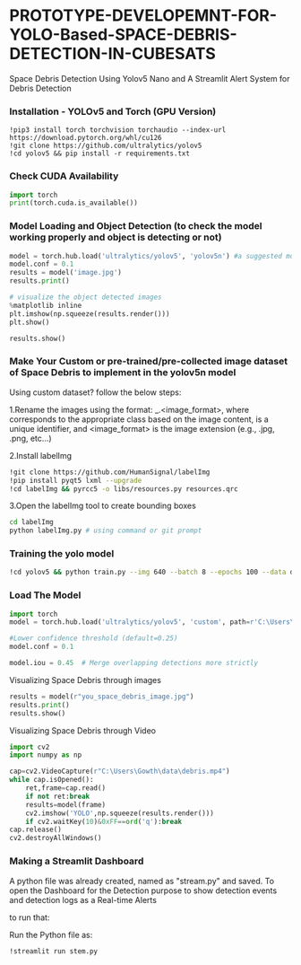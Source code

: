 # PROTOTYPE-DEVELOPEMNT-FOR-YOLO-Based-SPACE-DEBRIS-DETECTION-IN-CUBESATS
Space Debris Detection Using Yolov5 Nano and A Streamlit Alert System for Debris Detection

### Installation - YOLOv5 and Torch (GPU Version)

```
!pip3 install torch torchvision torchaudio --index-url https://download.pytorch.org/whl/cu126
!git clone https://github.com/ultralytics/yolov5
!cd yolov5 && pip install -r requirements.txt

```
### Check CUDA Availability
```python
import torch
print(torch.cuda.is_available())

```
### Model Loading and Object Detection (to check the model working properly and object is detecting or not)
```python
model = torch.hub.load('ultralytics/yolov5', 'yolov5n') #a suggested model yolov5n(nano)
model.conf = 0.1
results = model('image.jpg')
results.print()

# visualize the object detected images
%matplotlib inline 
plt.imshow(np.squeeze(results.render()))
plt.show()

results.show()

```

### Make Your Custom or pre-trained/pre-collected image dataset of Space Debris to implement in the yolov5n model

Using custom dataset? follow the below steps:

1.Rename the images using the format: <label>_<UUID>.<image_format>, where <label> corresponds to the appropriate class based on the image content, <UUID> is a unique identifier, and <image_format> is the image extension (e.g., .jpg, .png, etc...)

2.Install labelImg 
```bash
!git clone https://github.com/HumanSignal/labelImg
!pip install pyqt5 lxml --upgrade
!cd labelImg && pyrcc5 -o libs/resources.py resources.qrc
```
3.Open the labelImg tool to create bounding boxes
```bash
cd labelImg
python labelImg.py # using command or git prompt
```

### Training the yolo model
```bash
!cd yolov5 && python train.py --img 640 --batch 8 --epochs 100 --data dataset.yaml --weights yolov5n.pt --workers 2 --cache ram/disk

```
### Load The Model
```python
import torch
model = torch.hub.load('ultralytics/yolov5', 'custom', path=r'C:\Users\Gowth\yolov5\runs\train\exp\weights\best.pt')

#Lower confidence threshold (default=0.25)
model.conf = 0.1

model.iou = 0.45  # Merge overlapping detections more strictly

```
Visualizing Space Debris through images

```python
results = model(r"you_space_debris_image.jpg")
results.print()
results.show()
```

Visualizing Space Debris through Video

```python
import cv2
import numpy as np

cap=cv2.VideoCapture(r"C:\Users\Gowth\data\debris.mp4")
while cap.isOpened():
    ret,frame=cap.read()
    if not ret:break
    results=model(frame)
    cv2.imshow('YOLO',np.squeeze(results.render()))
    if cv2.waitKey(10)&0xFF==ord('q'):break
cap.release()
cv2.destroyAllWindows()

```
### Making a Streamlit Dashboard
A python file was already created, named as "stream.py" and saved. To open the Dashboard for the Detection purpose to show detection events and detection logs as a Real-time Alerts

to run that:

Run the Python file as:
```bash
!streamlit run stem.py
